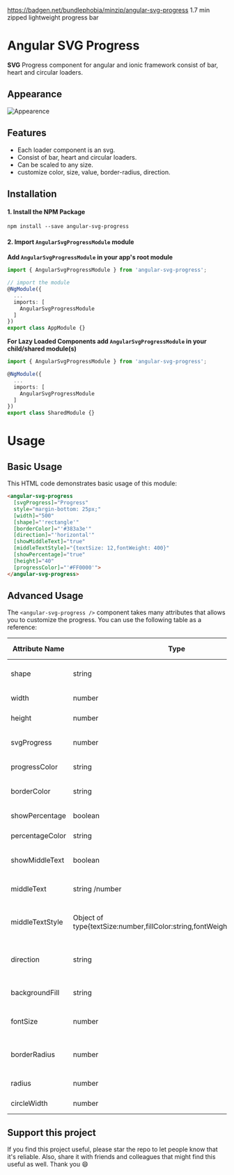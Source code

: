 https://badgen.net/bundlephobia/minzip/angular-svg-progress
1.7 min zipped lightweight progress bar
# Angular SVG Progress
**SVG** Progress component for angular and ionic framework consist of bar, heart and circular loaders.

## Appearance ##
  <img src="https://user-images.githubusercontent.com/28846043/58533460-3d37ea00-8206-11e9-958d-f1d79af74dec.gif" alt="Appearence">

## Features
- Each loader component is an svg.
- Consist of bar, heart and circular loaders.
- Can be scaled to any size.
- customize color, size, value, border-radius, direction.

## Installation

#### 1. Install the NPM Package
```
npm install --save angular-svg-progress
```

#### 2. Import `AngularSvgProgressModule` module

**Add `AngularSvgProgressModule` in your app's root module**
```typescript
import { AngularSvgProgressModule } from 'angular-svg-progress';

// import the module
@NgModule({
  ...
  imports: [
    AngularSvgProgressModule
  ]
})
export class AppModule {}
```

**For Lazy Loaded Components add `AngularSvgProgressModule` in your child/shared module(s)**
```typescript
import { AngularSvgProgressModule } from 'angular-svg-progress';

@NgModule({
  ...
  imports: [
    AngularSvgProgressModule
  ]
})
export class SharedModule {}
```

# Usage

## Basic Usage
This HTML code demonstrates basic usage of this module:

```html
<angular-svg-progress
  [svgProgress]="Progress"
  style="margin-bottom: 25px;"
  [width]="500"
  [shape]="'rectangle'"
  [borderColor]="'#383a3e'"
  [direction]="'horizontal'"
  [showMiddleText]="true"
  [middleTextStyle]="{textSize: 12,fontWeight: 400}"
  [showPercentage]="true"
  [height]="40"
  [progressColor]="'#FF0000'">
</angular-svg-progress>
```

## Advanced Usage
The `<angular-svg-progress />` component takes many attributes that allows you to customize the progress. You can use the following table as a reference:

| Attribute Name | Type | Description | Default Value |
| --- | --- | --- | --- |
| shape | string | Shape of progress component. [bar, heart, circle] | rectangle |
| width | number | Total width in numbers(pixel) | 100 |
| height | number | Total height in numbers(pixel) | 100 |
| svgProgress | number | Dynamic progress value(in percentage) | NA |
| progressColor | string | Color of the progress indicator | red |
| borderColor | string | Color of the svg progress component border | black |
| showPercentage | boolean | To show the progress value | false |
| percentageColor | string | Progress value text color | black |
| showMiddleText | boolean | To show static text in the middle of the loader | false |
| middleText | string /number | static/dynamic text in the middle of the loader | NA |
| middleTextStyle | Object of type{textSize:number,fillColor:string,fontWeight:number/string} | style object for static text in the middle of the loader | null |
| direction | string | Direction in which progress indicator grows. [horizontal,vertical] | horizontal |
| backgroundFill | string | background color of the component svg | #eee8dc |
| fontSize | number | Font size of the progress value text(pixel) | 15 |
| borderRadius | number | Border radius for the svg component [only for shape bar] | 10 |
| radius | number | Radius of the circular progress | 50 |
| circleWidth | number | Width of the circular disk | 15 |


## Support this project
If you find this project useful, please star the repo to let people know that it's reliable. Also, share it with friends and colleagues that might find this useful as well. Thank you :smile:
